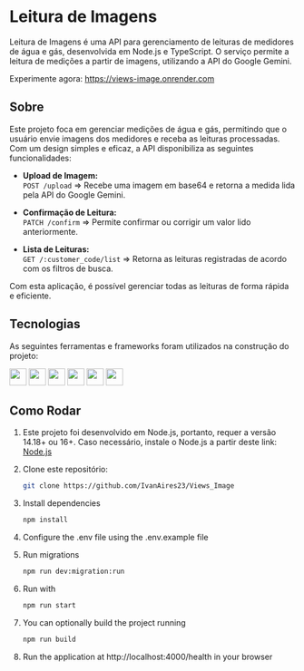 # Leitura de Imagens

Leitura de Imagens é uma API para gerenciamento de leituras de medidores de água e gás, desenvolvida em Node.js e TypeScript. O serviço permite a leitura de medições a partir de imagens, utilizando a API do Google Gemini.

Experimente agora: https://views-image.onrender.com

## Sobre

Este projeto foca em gerenciar medições de água e gás, permitindo que o usuário envie imagens dos medidores e receba as leituras processadas. Com um design simples e eficaz, a API disponibiliza as seguintes funcionalidades:

- **Upload de Imagem:** <br>
  `POST /upload` => Recebe uma imagem em base64 e retorna a medida lida pela API do Google Gemini.
  
- **Confirmação de Leitura:** <br>
  `PATCH /confirm` => Permite confirmar ou corrigir um valor lido anteriormente.

- **Lista de Leituras:** <br>
  `GET /:customer_code/list` => Retorna as leituras registradas de acordo com os filtros de busca.

Com esta aplicação, é possível gerenciar todas as leituras de forma rápida e eficiente.

## Tecnologias

As seguintes ferramentas e frameworks foram utilizados na construção do projeto:<br>

<p>
  <img height="30" src="https://img.shields.io/badge/NODE.js-339933?style=for-the-badge&logo=nodedotjs&logoColor=white"/>
  <img height="30" src="https://img.shields.io/badge/TypeScript-007ACC?style=for-the-badge&logo=typescript&logoColor=white"/>
  <img height="30" src="https://img.shields.io/badge/Express-404D59?style=for-the-badge&logo=express&logoColor=white"/>
  <img height="30" src="https://img.shields.io/badge/Docker-2496ED?style=for-the-badge&logo=docker&logoColor=white"/>
  <img height="30" src="https://img.shields.io/badge/Git-239120?style=for-the-badge&logo=git&logoColor=white"/>
  <img  height="30" src="https://img.shields.io/badge/Prisma-3982CE?style=for-the-badge&logo=Prisma&logoColor=white"/>
</p>

## Como Rodar

1. Este projeto foi desenvolvido em Node.js, portanto, requer a versão 14.18+ ou 16+. Caso necessário, instale o Node.js a partir deste link: [Node.js](https://nodejs.org/en)
2. Clone este repositório:

   ```bash
   git clone https://github.com/IvanAires23/Views_Image

3. Install dependencies
    ```bash
    npm install
    ```
4. Configure the .env file using the .env.example file

5. Run migrations
    ```bash
    npm run dev:migration:run
    ```
6. Run with
    ```bash
    npm run start
    ```
7. You can optionally build the project running
    ```bash
    npm run build
    ```
8. Run the application at http://localhost:4000/health in your browser